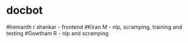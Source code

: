 # docbot
#hemanth r shankar - frontend
#Kiran M - nlp, scramping, training and testing 
#Gowtham R - nlp and scramping 

